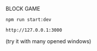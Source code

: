 BLOCK GAME


```
npm run start:dev
```

```
http://127.0.0.1:3000
```
(try it with many opened windows)